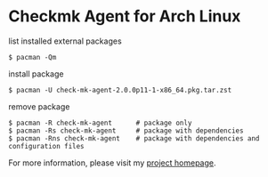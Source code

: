 # Checkmk Agent for Arch Linux

list installed external packages
```
$ pacman -Qm
```

install package
```
$ pacman -U check-mk-agent-2.0.0p11-1-x86_64.pkg.tar.zst
```

remove package
```
$ pacman -R check-mk-agent      # package only
$ pacman -Rs check-mk-agent     # package with dependencies
$ pacman -Rns check-mk-agent    # package with dependencies and configuration files
```

For more information, please visit my [project homepage](https:#).
